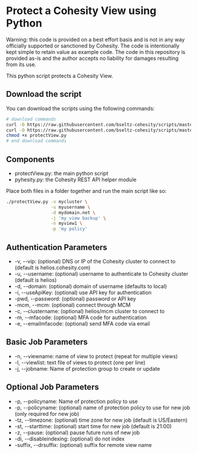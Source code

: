 # Protect a Cohesity View using Python

Warning: this code is provided on a best effort basis and is not in any way officially supported or sanctioned by Cohesity. The code is intentionally kept simple to retain value as example code. The code in this repository is provided as-is and the author accepts no liability for damages resulting from its use.

This python script protects a Cohesity View.

## Download the script

You can download the scripts using the following commands:

```bash
# download commands
curl -O https://raw.githubusercontent.com/bseltz-cohesity/scripts/master/python/protectView/protectView.py
curl -O https://raw.githubusercontent.com/bseltz-cohesity/scripts/master/python/pyhesity.py
chmod +x protectView.py
# end download commands
```

## Components

* protectView.py: the main python script
* pyhesity.py: the Cohesity REST API helper module

Place both files in a folder together and run the main script like so:

```bash
./protectView.py -v mycluster \
                 -u myusername \
                 -d mydomain.net \
                 -j 'my view backup' \
                 -n myview1 \
                 -p 'my policy'
```

## Authentication Parameters

* -v, --vip: (optional) DNS or IP of the Cohesity cluster to connect to (default is helios.cohesity.com)
* -u, --username: (optional) username to authenticate to Cohesity cluster (default is helios)
* -d, --domain: (optional) domain of username (defaults to local)
* -i, --useApiKey: (optional) use API key for authentication
* -pwd, --password: (optional) password or API key
* -mcm, --mcm: (optional) connect through MCM
* -c, --clustername: (optional) helios/mcm cluster to connect to
* -m, --mfacode: (optional) MFA code for authentication
* -e, --emailmfacode: (optional) send MFA code via email

## Basic Job Parameters

* -n, --viewname: name of view to protect (repeat for multiple views)
* -l, --viewlist: text file of views to protect (one per line)
* -j, --jobname: Name of protection group to create or update

## Optional Job Parameters

* -p, --policyname: Name of protection policy to use
* -p, --policyname: (optional) name of protection policy to use for new job (only required for new job)
* -tz, --timezone: (optional) time zone for new job (default is US/Eastern)
* -st, --starttime: (optional) start time for new job (default is 21:00)
* -z, --pause: (optional) pause future runs of new job
* -di, --disableindexing: (optional) do not index
* -suffix, --drsuffix: (optional) suffix for remote view name
